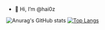 - 👋 Hi, I’m @hai0z

![Anurag's GitHub stats](https://github-readme-stats.vercel.app/api?username=hai0z&show_icons=true&theme=radical)
[![Top Langs](https://github-readme-stats.vercel.app/api/top-langs/?username=hai0z&layout=compact&langs_count=8)](https://github.com/hai0z)
